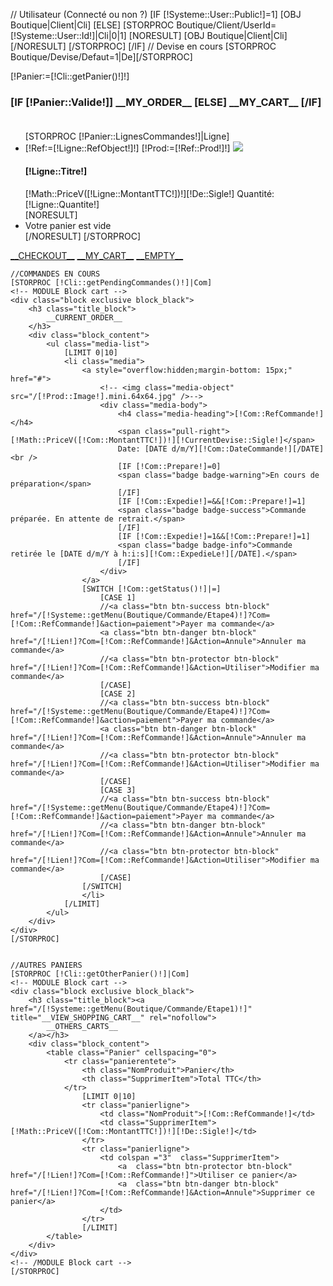 // Utilisateur (Connecté ou non ?)
[IF [!Systeme::User::Public!]=1]
	[OBJ Boutique|Client|Cli]
[ELSE]
	[STORPROC Boutique/Client/UserId=[!Systeme::User::Id!]|Cli|0|1]
		[NORESULT]
			[OBJ Boutique|Client|Cli]
		[/NORESULT]
	[/STORPROC]
[/IF]
// Devise en cours
[STORPROC Boutique/Devise/Defaut=1|De][/STORPROC]

[!Panier:=[!Cli::getPanier()!]!]

<form action ="/[!Lien!]" name="Panier" method="post" >
	<!-- MODULE Block cart -->
	<div id="cart_block" class="block exclusive block_black">
		<h3 class="title_block">
			[IF [!Panier::Valide!]]
				__MY_ORDER__
			[ELSE]
				__MY_CART__
			[/IF]
		<span id="block_cart_expand" class="hidden">&nbsp;</span></h3>
        <div class="marge_block">
            <div class="block_content">
                <ul class="media-list">
                [STORPROC [!Panier::LignesCommandes!]|Ligne]
                    <li class="media">
                        [!Ref:=[!Ligne::RefObject!]!]
                        [!Prod:=[!Ref::Prod!]!]
                        <a class="pull-left" href="[!Prod::getUrl()!]">
                            <img class="media-object" src="/[!Prod::Image!].mini.64x64.jpg" />
                        </a>
                        <div class="media-body">
                            <h4 class="media-heading">[!Ligne::Titre!]</h4>
                            <span class="pull-right">[!Math::PriceV([!Ligne::MontantTTC!])!][!De::Sigle!]</span>
                            Quantité: [!Ligne::Quantite!]<br />
                        </div>
                    </li>
                    [NORESULT]
                        <li>Votre panier est vide</li>
                    [/NORESULT]
                [/STORPROC]
                </ul>
            </div>
            <div id="cart_block_list" class="expanded">
                <p id="cart-buttons">
                    <a href="/[!Systeme::getMenu(Boutique/Commande/Etape2)!]" class="btn btn-success btn-block" title="Checkout" rel="nofollow"><span></span>__CHECKOUT__</a>
                    <a href="/[!Systeme::getMenu(Boutique/Commande/Etape1)!]" class="btn btn-warning btn-block" title="__VIEW_SHOPPING_CART__" rel="nofollow">__MY_CART__</a>
                    <a href="/[!Systeme::getMenu(Boutique/Commande/Etape1)!]?Action=Vider" class="btn btn-danger btn-block" title="Checkout" rel="nofollow"><span></span>__EMPTY__</a>
                </p>
            </div>
        </div>
    </div>


    //COMMANDES EN COURS
    [STORPROC [!Cli::getPendingCommandes()!]|Com]
    <!-- MODULE Block cart -->
    <div class="block exclusive block_black">
		<h3 class="title_block">
			__CURRENT_ORDER__
		</h3>
		<div class="block_content">
            <ul class="media-list">
                [LIMIT 0|10]
                <li class="media">
                    <a style="overflow:hidden;margin-bottom: 15px;" href="#">
                        <!-- <img class="media-object" src="/[!Prod::Image!].mini.64x64.jpg" />-->
                        <div class="media-body">
                            <h4 class="media-heading">[!Com::RefCommande!]</h4>
                            <span class="pull-right">[!Math::PriceV([!Com::MontantTTC!])!][!CurrentDevise::Sigle!]</span>
                            Date: [DATE d/m/Y][!Com::DateCommande!][/DATE]<br />
                            [IF [!Com::Prepare!]=0]
                            <span class="badge badge-warning">En cours de préparation</span>
                            [/IF]
                            [IF [!Com::Expedie!]=&&[!Com::Prepare!]=1]
                            <span class="badge badge-success">Commande préparée. En attente de retrait.</span>
                            [/IF]
                            [IF [!Com::Expedie!]=1&&[!Com::Prepare!]=1]
                            <span class="badge badge-info">Commande retirée le [DATE d/m/Y à h:i:s][!Com::ExpedieLe!][/DATE].</span>
                            [/IF]
                        </div>
                    </a>
                    [SWITCH [!Com::getStatus()!]|=]
                        [CASE 1]
                        //<a class="btn btn-success btn-block" href="/[!Systeme::getMenu(Boutique/Commande/Etape4)!]?Com=[!Com::RefCommande!]&action=paiement">Payer ma commande</a>
                        <a class="btn btn-danger btn-block" href="/[!Lien!]?Com=[!Com::RefCommande!]&Action=Annule">Annuler ma commande</a>
                        //<a class="btn btn-protector btn-block" href="/[!Lien!]?Com=[!Com::RefCommande!]&Action=Utiliser">Modifier ma commande</a>
                        [/CASE]
                        [CASE 2]
                        //<a class="btn btn-success btn-block" href="/[!Systeme::getMenu(Boutique/Commande/Etape4)!]?Com=[!Com::RefCommande!]&action=paiement">Payer ma commande</a>
                        <a class="btn btn-danger btn-block" href="/[!Lien!]?Com=[!Com::RefCommande!]&Action=Annule">Annuler ma commande</a>
                        //<a class="btn btn-protector btn-block" href="/[!Lien!]?Com=[!Com::RefCommande!]&Action=Utiliser">Modifier ma commande</a>
                        [/CASE]
                        [CASE 3]
                        //<a class="btn btn-success btn-block" href="/[!Systeme::getMenu(Boutique/Commande/Etape4)!]?Com=[!Com::RefCommande!]&action=paiement">Payer ma commande</a>
                        //<a class="btn btn-danger btn-block" href="/[!Lien!]?Com=[!Com::RefCommande!]&Action=Annule">Annuler ma commande</a>
                        //<a class="btn btn-protector btn-block" href="/[!Lien!]?Com=[!Com::RefCommande!]&Action=Utiliser">Modifier ma commande</a>
                        [/CASE]
                    [/SWITCH]
                    </li>
                [/LIMIT]
            </ul>
		</div>
    </div>
    [/STORPROC]


    //AUTRES PANIERS
    [STORPROC [!Cli::getOtherPanier()!]|Com]
    <!-- MODULE Block cart -->
    <div class="block exclusive block_black">
		<h3 class="title_block"><a href="/[!Systeme::getMenu(Boutique/Commande/Etape1)!]" title="__VIEW_SHOPPING_CART__" rel="nofollow">
			__OTHERS_CARTS__
		</a></h3>
		<div class="block_content">
			<table class="Panier" cellspacing="0">
				<tr class="panierentete">
					<th class="NomProduit">Panier</th>
					<th class="SupprimerItem">Total TTC</th>
				</tr>
					[LIMIT 0|10]
					<tr class="panierligne">
						<td class="NomProduit">[!Com::RefCommande!]</td>
						<td class="SupprimerItem">[!Math::PriceV([!Com::MontantTTC!])!][!De::Sigle!]</td>
					</tr>
					<tr class="panierligne">
						<td colspan ="3"  class="SupprimerItem">
							<a  class="btn btn-protector btn-block" href="/[!Lien!]?Com=[!Com::RefCommande!]">Utiliser ce panier</a>
							<a  class="btn btn-danger btn-block" href="/[!Lien!]?Com=[!Com::RefCommande!]&Action=Annule">Supprimer ce panier</a>
						</td>
					</tr>
					[/LIMIT]
			</table>
		</div>
	</div>
	<!-- /MODULE Block cart -->
    [/STORPROC]
</form>
